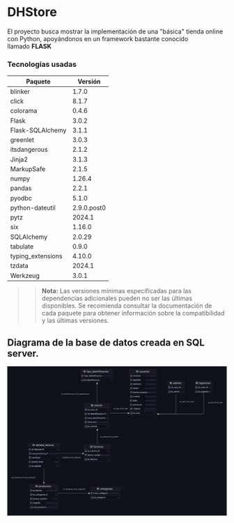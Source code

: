# DHStore

El proyecto busca mostrar la implementación de una "básica" tienda online con Python, apoyándonos en un framework bastante conocido llamado **FLASK**

### Tecnologías usadas

| Paquete               | Versión   |
|-----------------------|-----------|
| blinker               | 1.7.0     |
| click                 | 8.1.7     |
| colorama              | 0.4.6     |
| Flask                 | 3.0.2     |
| Flask-SQLAlchemy      | 3.1.1     |
| greenlet              | 3.0.3     |
| itsdangerous          | 2.1.2     |
| Jinja2                | 3.1.3     |
| MarkupSafe            | 2.1.5     |
| numpy                 | 1.26.4    |
| pandas                | 2.2.1     |
| pyodbc                | 5.1.0     |
| python-dateutil       | 2.9.0.post0 |
| pytz                  | 2024.1    |
| six                   | 1.16.0    |
| SQLAlchemy            | 2.0.29    |
| tabulate              | 0.9.0     |
| typing_extensions     | 4.10.0    |
| tzdata                | 2024.1    |
| Werkzeug              | 3.0.1     |


> > **Nota:** Las versiones mínimas especificadas para las dependencias adicionales pueden no ser las últimas disponibles. Se recomienda consultar la documentación de cada paquete para obtener información sobre la compatibilidad y las últimas versiones.

## Diagrama de la base de datos creada en SQL server.

![](https://raw.githubusercontent.com/rogersx27/FlaskDhStore/dev/assets/DiagramDB.png)


